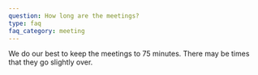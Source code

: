 ```yaml
---
question: How long are the meetings?
type: faq
faq_category: meeting
---
```

We do our best to keep the meetings to 75 minutes.  There may be times that they go slightly over.